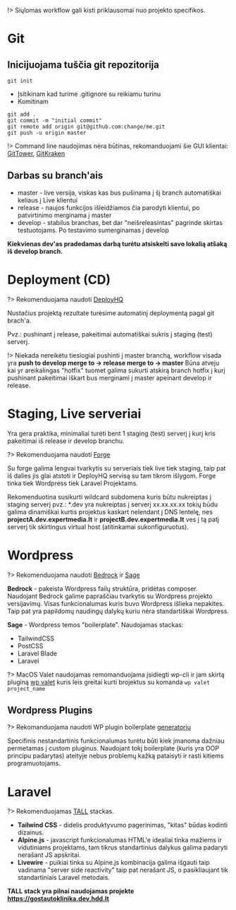 !> Siųlomas workflow gali kisti priklausomai nuo projekto specifikos.

# Git

## Inicijuojama tuščia git repozitorija

```
git init
```

- Įsitikinam kad turime .gitignore su reikiamu turinu
- Komitinam

```
git add .
git commit -m "initial commit"
git remote add origin git@github.com:change/me.git
git push -u origin master
```

!> Command line naudojimas nėra būtinas, rekomanduojami šie GUI klientai: [GitTower](https://www.git-tower.com/), [GitKraken](https://www.gitkraken.com/)

## Darbas su branch'ais

- master - live versija, viskas kas bus pušinama į šį branch automatiškai keliaus į Live klientui
- release - naujos funkcijos išleidžiamos čia parodyti klientui, po patvirtinimo merginama į master
- develop - stabilus branchas, bet dar "neišreleasintas" pagrinde skirtas testuotojams. Po testavimo sumerginamas į develop

**Kiekvienas dev'as pradedamas darbą turėtu atsiskelti savo lokalią atšaką iš develop branch.**

# Deployment (CD)

?> Rekomenduojama naudoti [DeployHQ](https://www.deployhq.com/)

Nustačius projektą rezultate turėsime automatinį deploymentą pagal git brach'a.

Pvz.: pushinant į release, pakeitimai automatiškai sukris į staging (test) serverį.

!> Niekada nereikėtu tiesiogiai pushinti į master branchą, workflow visada yra **push to develop merge to -> release merge to -> master** Būna atveju kai yr areikalingas "hotfix" tuomet galima sukurti atskirą branch hotfix į kurį pushinant pakeitimai iškart bus merginami į master apeinant develop ir release.

# Staging, Live serveriai

Yra gera praktika, minimaliai turėti bent 1 staging (test) serverį į kurį kris pakeitimai iš release ir develop branchu.

?> Rekomenduojama naudoti [Forge](https://forge.laravel.com/)

Su forge galima lengvai tvarkytis su serveriais tiek live tiek staging, taip pat iš dalies jis glai atstoti ir DeployHQ servisą su tam tikrom išlygom. Forge tinka tiek Wordpress tiek Laravel Projektams.

Rekomenduotina susikurti wildcard subdomena kuris būtu nukreiptas į staging serverį pvz.: *.dev yra nukreiptas į serverį xx.xx.xx.xx tokių būdu galima dinamiškai kurtis projektus kaskart nelendant į DNS lentelę, nes **projectA.dev.expertmedia.lt** ir **projectB.dev.expertmedia.lt** ves į tą patį serverį tik skirtingus virtual host (atitinkamai sukonfiguruotus).

# Wordpress

?> Rekomenduojama naudoti [Bedrock](https://roots.io/bedrock/) ir [Sage](https://github.com/RomkaLTU/sage10-tailwindcss)

**Bedrock** - pakeista Wordpress failų struktūra, pridėtas composer. Naudojant Bedrock galime papraščiau tvarkytis su Wordpress projekto versijavimų. Visas funkcionalumas kuris buvo Wordpress išlieka nepakites. Taip pat yra papildomų naudingų dalykų kuriu nėra standartiškai Wordpress.

**Sage** - Wordpress temos "boilerplate". Naudojamas stackas:

- TailwindCSS
- PostCSS
- Laravel Blade
- Laravel

?> MacOS Valet naudojamas remomanduojama įsidiegti wp-cli ir jam skirtą pluginą [wp valet](https://github.com/aaemnnosttv/wp-cli-valet-command) kuris leis greitai kurti brojektus su komanda `wp valet project_name`

## Wordpress Plugins

?> Rekomanduojama naudoti WP plugin boilerplate [generatorių](https://wppb.me/)

Specifinis nestandartinis funkcionalumas turėtu būti kiek įmanoma dažniau permetamas į custom pluginus. Naudojant tokį boilerplate (kuris yra OOP principu padarytas) ateityje nebus problemų kažką pataisyti ir rasti kitiems programuotojams.

# Laravel

?> Rekomenduojamas [TALL](https://tallstack.dev/) stackas.

- **Tailwind CSS** - didelis produktyvumo pagerinimas, "kitas" būdas kodinti dizainus.
- **Alpine.js** - javascript funkcionalumas HTML'e idealiai tinka mažiems ir vidutiniams projektams, tam tikrus standartinius dalykus galima padaryti nerašant JS apskritai.
- **Livewire** - puikiai tinka su Alpine.js kombinacija galima išgauti taip vadinama "server side reactivity" taip pat nerašant JS, o pasikliaujant tik standartiniais Laravel metodais.

**TALL stack yra pilnai naudojamas projekte https://gostautoklinika.dev.hdd.lt**